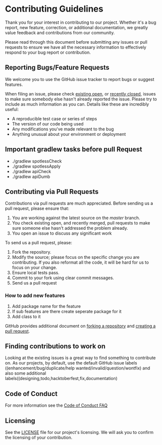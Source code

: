 # Contributing Guidelines

Thank you for your interest in contributing to our project. Whether it's a bug report, new feature, correction, or additional 
documentation, we greatly value feedback and contributions from our community.

Please read through this document before submitting any issues or pull requests to ensure we have all the necessary 
information to effectively respond to your bug report or contribution.


## Reporting Bugs/Feature Requests

We welcome you to use the GitHub issue tracker to report bugs or suggest features.

When filing an issue, please check [existing open](https://github.com/kodeflap/Algo_Guide/issues), or [recently closed](https://github.com/kodeflap/Algo_Guide/issues?q=is%3Aissue+is%3Aclosed), issues to make sure somebody else hasn't already 
reported the issue. Please try to include as much information as you can. Details like these are incredibly useful:

* A reproducible test case or series of steps
* The version of our code being used
* Any modifications you've made relevant to the bug
* Anything unusual about your environment or deployment


## Important gradlew tasks before pull Request

* ./gradlew spotlessCheck
* ./gradlew spotlessApply
* ./gradlew apiCheck
* ./gradlew apiDumb

## Contributing via Pull Requests
Contributions via pull requests are much appreciated. Before sending us a pull request, please ensure that:

1. You are working against the latest source on the *master* branch.
2. You check existing open, and recently merged, pull requests to make sure someone else hasn't addressed the problem already.
3. You open an issue to discuss any significant work

To send us a pull request, please:

1. Fork the repository.
2. Modify the source; please focus on the specific change you are contributing. If you also reformat all the code, it will be hard for us to focus on your change.
3. Ensure local tests pass.
4. Commit to your fork using clear commit messages.
5. Send us a pull request

### How to add new features

1. Add package name for the feature
2. If sub features are there create seperate package for it 
3. Add class to it

GitHub provides additional document on [forking a repository](https://help.github.com/articles/fork-a-repo/) and 
[creating a pull request](https://github.blog/2015-01-21-how-to-write-the-perfect-pull-request/).

## Finding contributions to work on
Looking at the existing issues is a great way to find something to contribute on. As our projects, by default, use the default GitHub issue labels ((enhancement/bug/duplicate/help wanted/invalid/question/wontfix) and also some additional labels((designing,todo,hacktoberfest,fix,documentation)

## Code of Conduct
For more information see the [Code of Conduct FAQ](https://github.com/kodeflap/Algo_Guide/blob/master/CODE_OF_CONDUCT.md) 

## Licensing

See the [LICENSE](https://github.com/kodeflap/Sliderz/blob/master/LICENSE) file for our project's licensing. We will ask you to confirm the licensing of your contribution.
